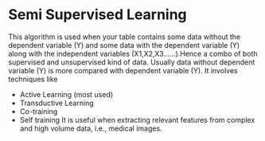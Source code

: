 # Semi Supervised Learning
This algorithm is used when your table contains some data without the dependent variable (Y) and some data with the dependent variable (Y) along with the independent variables (X1,X2,X3……).Hence a combo of both supervised and unsupervised kind of data. Usually data without dependent variable (Y) is more compared with dependent variable (Y). It involves techniques like
- Active Learning (most used)
- Transductive Learning 
- Co-training 
- Self training
It is useful when extracting relevant features from complex and high volume data, i.e., medical images. 
